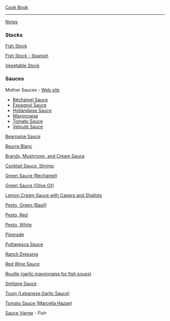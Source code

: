 [Cook Book](https://github.com/vmsmith/CookBook/blob/master/README.md)  

-----  

[Notes](https://github.com/vmsmith/CookBook/blob/master/notes.md)  

### Stocks  

[Fish Stock](https://github.com/vmsmith/CookBook/blob/master/stock_fish.md)  

[Fish Stock - Spanish](https://github.com/vmsmith/CookBook/blob/master/stock_fish_spanish.md)  

[Vegetable Stock](https://github.com/vmsmith/CookBook/blob/master/stock_vegetable.md)  

### Sauces  

Mother Sauces - [Web site](https://www.thespruceeats.com/mother-sauces-996119)  
  * [Béchamel Sauce](https://github.com/vmsmith/CookBook/blob/master/sauce_bechamel.md)  
  * [Espagnol Sauce](https://github.com/vmsmith/CookBook/blob/master/sauce_espagnol.md)
  * [Hollandaise Sauce](https://github.com/vmsmith/CookBook/blob/master/sauce_hollandaise.md)  
  * [Mayonnaise](https://github.com/vmsmith/CookBook/blob/master/sauce_mayonnaise.md)  
  * [Tomato Sauce]()  
  * [Velouté Sauce](https://github.com/vmsmith/CookBook/blob/master/sauce_veloute.md)

[Bearnaise Sauce](https://github.com/vmsmith/CookBook/blob/master/sauce_bearnaise.md)  

[Beurre Blanc](https://github.com/vmsmith/CookBook/blob/master/sauce_beurre_blanc.md)

[Brandy, Mushroom, and Cream Sauce](https://github.com/vmsmith/CookBook/blob/master/sauce_brandy-mushroom-cream.md)  

[Cocktail Sauce, Shrimp](https://github.com/vmsmith/CookBook/blob/master/sauce_cocktail_shrimp.md)    

[Green Sauce (Bechamel)](https://github.com/vmsmith/CookBook/blob/master/sauce_green_milk.md)

[Green Sauce (Olive Oil)](https://github.com/vmsmith/CookBook/blob/master/sauce_green_oliveoil.md)  

[Lemon Cream Sauce with Capers and Shallots](https://github.com/vmsmith/CookBook/blob/master/sauce_lemon-cream.md)

[Pesto, Green (Basil)](https://github.com/vmsmith/CookBook/blob/master/sauce_pesto_green.md)  

[Pesto, Red](https://github.com/vmsmith/CookBook/blob/master/sauce_pesto_red.md)  

[Pesto, White](https://github.com/vmsmith/CookBook/blob/master/sauce_pesto_white.md)

[Piperade](https://github.com/vmsmith/CookBook/blob/master/sauce_piperade.md)  

[Puttanesca Sauce](https://github.com/vmsmith/CookBook/blob/master/sauce_puttanesca.md)  

[Ranch Dressing](https://github.com/vmsmith/CookBook/blob/master/sauce_ranch_dressing.md)

[Red Wine Sauce](https://github.com/vmsmith/CookBook/blob/master/sauce_red_wine.md)    

[Rouille (garlic mayonnaise for fish soups)](https://github.com/vmsmith/CookBook/blob/master/sauce_rouille.md) 

[Smitane Sauce](https://github.com/vmsmith/CookBook/blob/master/sauce_smitane.md)  

[Toum (Lebanese Garlic Sauce)](https://github.com/vmsmith/CookBook/blob/master/sauce_toum.md)  

[Tomato Sauce (Marcella Hazan)](https://github.com/vmsmith/CookBook/blob/master/sauce_tomato.md)  

[Sauce Vierge](https://github.com/vmsmith/CookBook/blob/master/sauce_vierge.md) - Fish  


